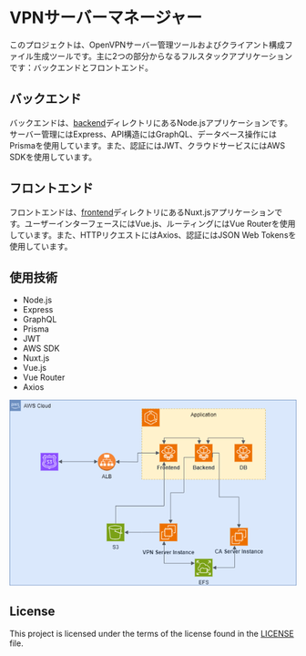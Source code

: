 # VPNサーバーマネージャー

このプロジェクトは、OpenVPNサーバー管理ツールおよびクライアント構成ファイル生成ツールです。主に2つの部分からなるフルスタックアプリケーションです：バックエンドとフロントエンド。

## バックエンド

バックエンドは、[backend](backend/)ディレクトリにあるNode.jsアプリケーションです。サーバー管理にはExpress、API構造にはGraphQL、データベース操作にはPrismaを使用しています。また、認証にはJWT、クラウドサービスにはAWS SDKを使用しています。

## フロントエンド

フロントエンドは、[frontend](frontend/)ディレクトリにあるNuxt.jsアプリケーションです。ユーザーインターフェースにはVue.js、ルーティングにはVue Routerを使用しています。また、HTTPリクエストにはAxios、認証にはJSON Web Tokensを使用しています。

## 使用技術

- Node.js
- Express
- GraphQL
- Prisma
- JWT
- AWS SDK
- Nuxt.js
- Vue.js
- Vue Router
- Axios

![Architecture Diagram](docs/architecture.png)

## License

This project is licensed under the terms of the license found in the [LICENSE](LICENSE) file.
